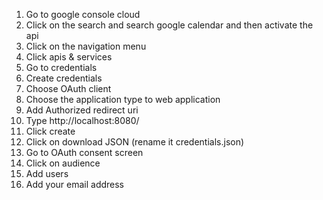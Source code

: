 1. Go to google console cloud 
2. Click on the search and search google calendar and then activate the api
3. Click on the navigation menu 
4. Click apis & services 
5. Go to credentials 
6. Create credentials 
7. Choose OAuth client 
8. Choose the application type to web application
9. Add Authorized redirect uri
10. Type http://localhost:8080/
11. Click create 
12. Click on download JSON (rename it credentials.json)
13. Go to OAuth consent screen 
14. Click on audience 
15. Add users 
16. Add your email address
